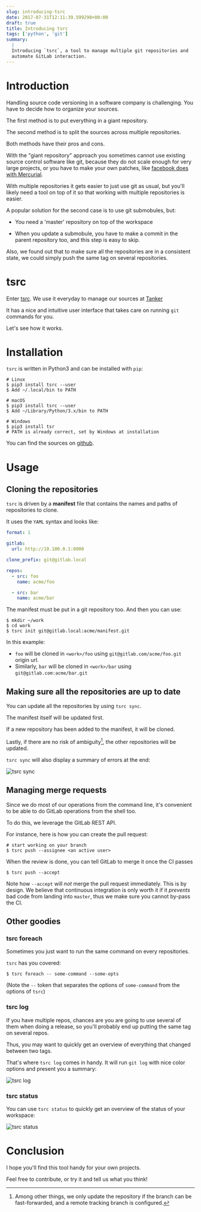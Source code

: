 ```yaml
---
slug: introducing-tsrc
date: 2017-07-31T12:11:39.599298+00:00
draft: true
title: Introducing tsrc
tags: ['python', 'git']
summary:
  |
  Introducing `tsrc`, a tool to manage multiple git repositories and
  automate GitLab interaction.
---
```


# Introduction

Handling source code versioning in a software company is challenging. You have to decide
how to organize your sources.

The first method is to put everything in a giant repository.

The second method is to split the sources across multiple repositories.

Both methods have their pros and cons.

With the "giant repository" approach you sometimes cannot use existing source
control software like git, because they do not scale enough for very large
projects, or you have to make your own patches, like
[facebook does with Mercurial](
https://code.facebook.com/posts/218678814984400/scaling-mercurial-at-facebook/).

With multiple repositories it gets easier to just use git as usual,
but you'll likely need a tool on top of it so that working with multiple
repositories is easier.

A popular solution for the second case is to use git submobules, but:

 * You need a 'master' repository on top of the workspace

 * When you update a submobule, you have to make a commit in the parent
   repository too, and this step is easy to skip.

Also, we found out that to make sure all the repositories are in a consistent
state, we could simply push the same tag on several repositories.


# tsrc

Enter [tsrc](https://github.com/TankerApp/tsrc). We use it everyday
to manage our sources at [Tanker](https://tanker.io)

It has a nice and intuitive user interface that takes care on running
`git` commands for you.

Let's see how it works.

# Installation

`tsrc` is written in Python3 and can be installed with `pip`:

```console
# Linux
$ pip3 install tsrc --user
$ Add ~/.local/bin to PATH

# macOS
$ pip3 install tsrc --user
$ Add ~/Library/Python/3.x/bin to PATH

# Windows
$ pip3 install tsr
# PATH is already correct, set by Windows at installation
```

You can find the sources on [github](https://github.com/TankerApp/tsrc).

# Usage

## Cloning the repositories

`tsrc` is driven by a **manifest** file that contains the names and paths of
repositories to clone.

It uses the `YAML` syntax and looks like:

```yaml
format: 1

gitlab:
  url: http://10.100.0.1:8000

clone_prefix: git@gitlab.local

repos:
  - src: foo
    name: acme/foo

  - src: bar
    name: acme/bar
```

The manifest must be put in a git repository too. And then you can use:

```console
$ mkdir ~/work
$ cd work
$ tsrc init git@gitlab.local:acme/manifest.git
```

In this example:

* `foo` will be cloned in `<work>/foo` using `git@gitlab.com/acme/foo.git` origin url.
* Similarly, `bar` will be cloned in `<work>/bar` using `git@gitlab.com:acme/bar.git`

## Making sure all the repositories are up to date

You can update all the repositories by using `tsrc sync`.

The manifest itself will be updated first.

If a new repository has been added to the manifest, it will be cloned.

Lastly, if there are no risk of ambiguity[^1], the other repositories will be
updated.

`tsrc sync` will also display a summary of errors at the end:

![tsrc sync](/pics/tsrc-sync.png)

## Managing merge requests

Since we do most of our operations from the command line, it's convenient to be
able to do GitLab operations from the shell too.

To do this, we leverage the GitLab REST API.

For instance, here is how you can create the pull request:

```console
# start working on your branch
$ tsrc push --assignee <an active user>
```

When the review is done,  you can tell GitLab to merge it once the CI passes

```console
$ tsrc push --accept
```

Note how `--accept` will _not_ merge the pull request immediately. This is by
design. We believe that continuous integration is only worth it if it _prevents_
bad code from landing into `master`, thus we make sure you cannot by-pass the CI.

## Other goodies

### tsrc foreach

Sometimes you just want to run the same command on every repositories.

`tsrc` has you covered:

```console
$ tsrc foreach -- some-command --some-opts
```

(Note the `--` token that separates the options of `some-command` from the
options of `tsrc`)


### tsrc log

If you have multiple repos, chances are you are going to use several of them
when doing a release, so you'll probably end up putting the same tag on several
repos.

Thus, you may want to quickly get an overview of everything that changed between
two tags.

That's where `tsrc log` comes in handy. It will run `git log` with nice
color options and present you a summary:

![tsrc log](/pics/tsrc-log.png)

### tsrc status

You can use `tsrc status` to quickly get an overview of the status of your
workspace:

![tsrc status](/pics/tsrc-status.png)

# Conclusion

I hope you'll find this tool handy for your own projects.

Feel free to contribute, or try it and tell us what you think!

[^1]: Among other things, we only update the repository if the branch can be fast-forwarded, and a remote tracking branch is configured.
